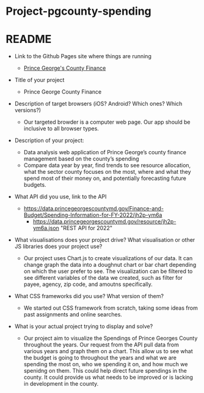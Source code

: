 # Project-pgcounty-spending
# README
- Link to the Github Pages site where things are running
    - [Prince George's County Finance](https://main.d3a5z6zabynccq.amplifyapp.com/index.html)
- Title of your project
    - Prince George County Finance
- Description of target browsers (iOS? Android? Which ones? Which versions?)
    - Our targeted browder is a computer web page. Our app should be inclusive to all browser types.

- Description of your project:
    - Data analysis web application of Prince George’s county finance management based on the county’s spending
    - Compare data year by year, find trends to see resource allocation, what the sector county focuses on the most, where and what they spend most of their money on, and potentially forecasting future budgets.
- What API did you use, link to the API
    - https://data.princegeorgescountymd.gov/Finance-and-Budget/Spending-Information-for-FY-2022/jh2p-ym6a
        - https://data.princegeorgescountymd.gov/resource/jh2p-ym6a.json "REST API for 2022"
- What visualisations does your project drive? What visualisation or other JS libraries does your project use?
    - Our project uses Chart.js to create visualizations of our data. It can change graph the data into a doughnut chart or bar chart depending on which the user prefer to see.
    The visualization can be filtered to see different variables of the data we created, such as filter for payee, agency, zip code, and amoutns specifically. 
- What CSS frameworks did you use? What version of them?
    - We started out CSS framework from scratch, taking some ideas from past assignments and online searches.
- What is your actual project trying to display and solve?
    - Our project aim to visualize the Spendings of Prince Georges County throughout the years. Our request from the API pull data from various years and graph them on a chart. This allow us to see what the budget is going to throughout the years and what we are spending the most on, who we spending it on, and how much we spenidng on them. This could help direct future spendings in the county. It could provide us what needs to be improved or is lacking in development in the county. 

